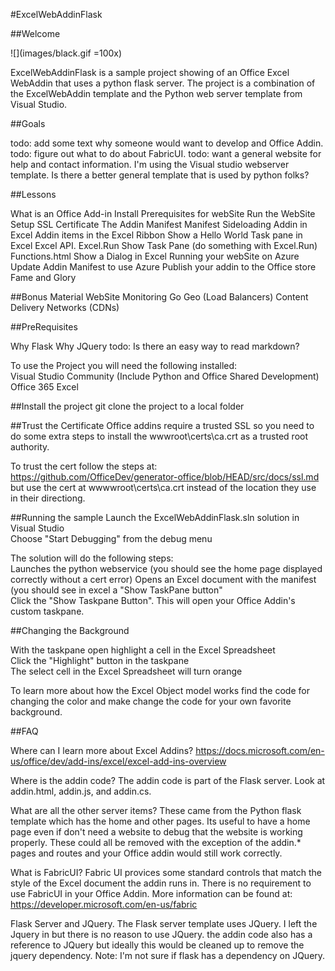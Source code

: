 
#ExcelWebAddinFlask  


##Welcome

![](images/black.gif  =100x)

ExcelWebAddinFlask is a sample project showing of an Office Excel WebAddin that uses a python flask server.
The project is a combination of the ExcelWebAddin template and the Python web server template from Visual Studio.

##Goals 

todo: add some text why someone would want to develop and Office Addin.
todo: figure out what to do about FabricUI. 
todo: want a general website for help and contact information. I'm using the Visual studio webserver template. Is there a better general template that is used by python folks?

##Lessons

What is an Office Add-in
Install Prerequisites for webSite
Run the WebSite
Setup SSL Certificate
The Addin Manifest Manifest
Sideloading Addin in Excel
Addin items in the Excel Ribbon
Show a Hello World Task pane in Excel
Excel API. Excel.Run
Show Task Pane (do something with Excel.Run)
Functions.html
Show a Dialog in Excel
Running your webSite on Azure
Update Addin Manifest to use Azure
Publish your addin to the Office store
Fame and Glory

##Bonus Material 
WebSite Monitoring
Go Geo (Load Balancers)
Content Delivery Networks (CDNs)


##PreRequisites

Why Flask
Why JQuery
todo: Is there an easy way to read markdown?

To use the Project you will need the following installed:  
Visual Studio Community (Include Python and Office Shared Development)  
Office 365 Excel

##Install the project
git clone the project to a local folder

##Trust the Certificate
Office addins require a trusted SSL so you need to do some extra steps to install the wwwroot\certs\ca.crt as a trusted root authority.  

To trust the cert follow the steps at: https://github.com/OfficeDev/generator-office/blob/HEAD/src/docs/ssl.md 
but use the cert at wwwwroot\certs\ca.crt instead of the location they use in their directiong.

##Running the sample 
Launch the ExcelWebAddinFlask.sln solution in Visual Studio  
Choose "Start Debugging" from the debug menu

The solution will do the following steps:  
Launches the python webservice (you should see the home page displayed correctly without a cert error) 
Opens an Excel document with the manifest (you should see in excel a "Show TaskPane button"  
Click the "Show Taskpane Button". This will open your Office Addin's custom taskpane.

##Changing the Background  

With the taskpane open highlight a cell in the Excel Spreadsheet  
Click the "Highlight" button in the taskpane  
The select cell in the Excel Spreadsheet will turn orange  

To learn more about how the Excel Object model works find the code for changing the color and make change the code for your own favorite background.

##FAQ

Where can I learn more about Excel Addins? https://docs.microsoft.com/en-us/office/dev/add-ins/excel/excel-add-ins-overview  
  
Where is the addin code? The addin code is part of the Flask server. Look at addin.html, addin.js, and addin.cs.

What are all the other server items? These came from the Python flask template which has the home and other pages.
Its useful to have a home page even if don't need a website to  debug that the website is working properly.
These could all be removed with the exception of the addin.* pages and routes and your Office addin would still work correctly.

What is FabricUI? Fabric UI provices some standard controls that match the style of the Excel document the addin runs in.
There is no requirement to use FabricUI in your Office Addin. More information can be found at: https://developer.microsoft.com/en-us/fabric

Flask Server and JQuery. The Flask server template uses JQuery. I left the Jquery in but there is no reason to use JQuery.
the addin code also has a reference to JQuery but ideally this would be cleaned up to remove the jquery dependency. 
Note: I'm not sure if flask has a dependency on JQuery.  

